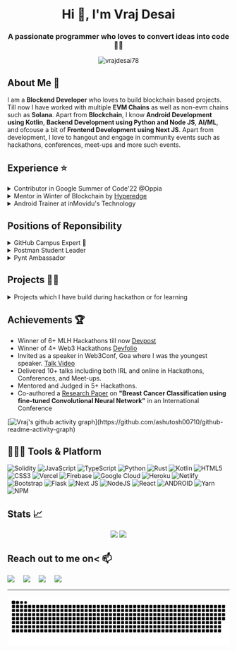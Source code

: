 <h1 align="center">Hi 👋, I'm Vraj Desai</h1>
<h3 align="center">A passionate programmer who loves to convert ideas into code 🧑‍💻</h3>

<p align="center"> <img src="https://visitcount.itsvg.in/api?id=vrajdesai78&icon=6&color=6" alt="vrajdesai78" /> </p>

## About Me 🚀

I am a **Blockend Developer** who loves to build blockchain based projects. Till now I have worked with multiple **EVM Chains** as well as non-evm chains such as **Solana**. Apart from **Blockchain**, I know **Android Development using Kotlin**, **Backend Development using Python and Node JS**, **AI/ML**, and ofcouse a bit of **Frontend Development using Next JS**. Apart from development, I love to hangout and engage in community events such as hackathons, conferences, meet-ups and more such events. 

## Experience ⭐️

<details>
  <summary> Contributor in Google Summer of Code'22 @Oppia </summary>
    <br>
    <li> Worked on accessibility improvements in <a href ="https://github.com/oppia/oppia-android/pulls?q=is%3Apr+is%3Aclosed+author%3Avrajdesai78"> Oppia's Android application </a> </li>
    <li> Improved overall app's accessibility such that UX is made consistent for both sighted and non-sighted users. </li>
  </details> 
  
<details>
  <summary> Mentor in Winter of Blockchain by <a href="https://hyperedge.so/wob">Hyperedge</a> </summary>
    <br>
    <li> Helping contributors to contribute to various open source projects based on blockchain.  </li>
    <li> I am a mentor for Solana as well as Ethereum development.</li>
  </details> 
 
<details>
  <summary> Android Trainer at inMovidu's Technology </summary>
  <br>
    <li> Worked as a freelance Android trainer where I made video tutorials to get started with Android Development using Kotlin. </li>
  <li> Also, took live classes on building end-to-end Android application. </li>
</details>

## Positions of Reponsibility

<details>
  <summary> GitHub Campus Expert 🚩 </summary> 
  <br>
  Helping nearby community leaders to build their community and evangelizing about Git, GitHub and Open source. 
</details>

<details>
  <summary> Postman Student Leader </summary>
  <br>
  Evangelising about APIs and Postman in my local community by organizing events. 
</details>

<details>
  <summary> Pynt Ambassador </summary>
  <br>
  Promoting API security by evangelizinng about Pynt which is API security testing tool. 
</details>

## Projects 🧑‍💻

<details>
  <summary>Projects which I have build during hackathon or for learning</summary>
  
  | Name | Description | Deployed at |
| --- | --- | --- |
| [Buy-Me-A-Glass](https://github.com/vrajdesai78/buy-me-a-glass)| Buy-me-a-coffee alternative built on Solana. All of the data will be stored on-chain and users can send SOL directly to the creator of the page.  | [Vercel Link](https://buy-me-a-glass.vercel.app/) |
| [FitQuest](https://github.com/neel-ds/FitQuest) | Step-to-Earn platform on Polygon, where users will earn Super tokens by reaching their fitness goals.  | [Vercel Link](https://fitquest.vercel.app/) |
| [TrustID](https://github.com/neel-ds/TrustID) | It creates DID based on user's Adhaar Card using Zero-knowledge proof. This DID can further used to add real-estate data and transfer ownership on-chain. | [Vercel Link](https://trustid.vercel.app/) |
| [TrustChain](https://github.com/rkmonarch/TrustChain) | Prove the provenance on-chain of any product securely. Zero-knowledge proof is used to verify manufacturer and distributor’s identity.  | [Vercel Link](https://trust-chain.vercel.app/) |
| [Poly Funds](https://github.com/vrajdesai78/poly-funds) | Create on-chain profile, and access it using ENS or mint custom your own ENS on Polygon Network.  | [Vercel Link](https://poly-funds.vercel.app/) |
| [Ocean Dive](https://github.com/vrajdesai78/Ocean-Dive) | Explore the layers inside the sea and learn about the variety of species and sea creatures.  | N/A |
| [Be-A-Hope](https://github.com/vrajdesai78/Be-A-Hope) | Crowdfunding platform for NGO’s built on Tezos Blockchain.  | [Vercel Link](https://be-a-hope.vercel.app/) |
| [Truthify](https://github.com/vrajdesai78/Truthify) | Android application used to find counterfeit product. Used AutoML to train ML model with counterfeit images.  | N/A |
| [Grocery-Store-Alan](https://github.com/vrajdesai78/Grocery-Store-Alan) | Grocery Store application build with Alan Voice assistant. Voice assistant will perform actions in the app based on voice commands.  | N/A |
| [DementAI](https://github.com/vrajdesai78/SF-Hacks) | Dementia Predication platform build using ML and help patients to improve their cognitive impairment by playing games.  | N/A |
| [Music Sapien](https://github.com/ishitaojha/music-sapien) | Music platform which recommends music based on the person's personality. Personality can be identified by answering few questions. | N/A |
| [HopIn](https://github.com/vrajdesai78/HopIn) | Online meeting platform with a live transcript such that if anyone hopin in-between they can see transcript of previous conversation as well. | N/A |
| [Tokenizer](https://github.com/vrajdesai78/Tokenizer) | Real-time appointment booking android application where users can easily book appointment of their nearby places and verify the appointment by showing QR code. | [Amazon Store Link](https://www.amazon.com/dp/B097YRFSLP/ref=apps_sf_sta) |
  
</details>

## Achievements 🏆 

- Winner of 6+ MLH Hackathons till now [Devpost](https://devpost.com/vrajdesai78)
- Winner of 4+ Web3 Hackathons [Devfolio](https://devfolio.com/@vrajdesai78)
- Invited as a speaker in Web3Conf, Goa where I was the youngest speaker. [Talk Video](https://youtu.be/q6kF9cPn7vs)
- Delivered 10+ talks including both IRL and online in Hackathons, Conferences, and Meet-ups. 
- Mentored and Judged in 5+ Hackathons. 
- Co-authored a [Research Paper](https://soe.rku.ac.in/conferences/data/18_1499_ICSET%202022.pdf) on **"Breast Cancer Classification using fine-tuned
Convolutional Neural Network"** in an International Conference 

[![Vraj's github activity graph](https://github-readme-activity-graph.cyclic.app/graph?username=vrajdesai78&bg_color=0f2d3d&color=1cadfb&line=1cadfb&point=1cadfb&area=true&hide_border=true")](https://github.com/ashutosh00710/github-readme-activity-graph)

## 🧑🏻‍💻 Tools & Platform
![Solidity](https://img.shields.io/badge/Solidity-%23363636.svg?style=for-the-badge&logo=solidity&logoColor=white) ![JavaScript](https://img.shields.io/badge/javascript-%23323330.svg?style=for-the-badge&logo=javascript&logoColor=%23F7DF1E) ![TypeScript](https://img.shields.io/badge/typescript-%23007ACC.svg?style=for-the-badge&logo=typescript&logoColor=white) ![Python](https://img.shields.io/badge/python-3670A0?style=for-the-badge&logo=python&logoColor=ffdd54) ![Rust](https://img.shields.io/badge/rust-%23000000.svg?style=for-the-badge&logo=rust&logoColor=white) ![Kotlin](https://img.shields.io/badge/kotlin-%230095D5.svg?style=for-the-badge&logo=kotlin&logoColor=white) ![HTML5](https://img.shields.io/badge/html5-%23E34F26.svg?style=for-the-badge&logo=html5&logoColor=white) ![CSS3](https://img.shields.io/badge/css3-%231572B6.svg?style=for-the-badge&logo=css3&logoColor=white) ![Vercel](https://img.shields.io/badge/vercel-%23000000.svg?style=for-the-badge&logo=vercel&logoColor=white) ![Firebase](https://img.shields.io/badge/firebase-%23039BE5.svg?style=for-the-badge&logo=firebase) ![Google Cloud](https://img.shields.io/badge/Google%20Cloud-%234285F4.svg?style=for-the-badge&logo=google-cloud&logoColor=white) ![Heroku](https://img.shields.io/badge/heroku-%23430098.svg?style=for-the-badge&logo=heroku&logoColor=white) ![Netlify](https://img.shields.io/badge/netlify-%23000000.svg?style=for-the-badge&logo=netlify&logoColor=#00C7B7) ![Bootstrap](https://img.shields.io/badge/bootstrap-%23563D7C.svg?style=for-the-badge&logo=bootstrap&logoColor=white) ![Flask](https://img.shields.io/badge/flask-%23000.svg?style=for-the-badge&logo=flask&logoColor=white) ![Next JS](https://img.shields.io/badge/Next-black?style=for-the-badge&logo=next.js&logoColor=white) ![NodeJS](https://img.shields.io/badge/node.js-6DA55F?style=for-the-badge&logo=node.js&logoColor=white) ![React](https://img.shields.io/badge/react-%2320232a.svg?style=for-the-badge&logo=react&logoColor=%2361DAFB) ![ANDROID](https://img.shields.io/badge/android-%2320232a.svg?style=for-the-badge&logo=android&logoColor=%a4c639) ![Yarn](https://img.shields.io/badge/yarn-%232C8EBB.svg?style=for-the-badge&logo=yarn&logoColor=white) ![NPM](https://img.shields.io/badge/NPM-%23000000.svg?style=for-the-badge&logo=npm&logoColor=white)

## Stats 📈
<p align="center">
  <img width="48%" src="https://github-readme-stats.vercel.app/api?username=vrajdesai78&show_icons=true&hide_border=true&theme=radical" />
  <img width="48%" src="https://github-readme-streak-stats.herokuapp.com/?user=vrajdesai78&hide_border=true&theme=radical" />
</p>

<h2> Reach out to me on< 📫 </h2>

<p>
  <a target="_blank"href="https://www.linkedin.com/in/vrajdesai78"><img src="https://img.shields.io/badge/linkedin-%230077B5.svg?&style=for-the-badge&logo=linkedin&logoColor=white" /></a>&nbsp;&nbsp;&nbsp;&nbsp;
  <a target="_blank"href="https://twitter.com/vrajdesai78"><img src="https://img.shields.io/badge/twitter-%231DA1F2.svg?&style=for-the-badge&logo=twitter&logoColor=white" /></a>&nbsp;&nbsp;&nbsp;&nbsp;
  <a href="mailto:vrajdesai78@gmail.com?subject=Hello%20Vraj,%20From%20Github"><img src="https://img.shields.io/badge/gmail-%23D14836.svg?&style=for-the-badge&logo=gmail&logoColor=white" /></a>&nbsp;&nbsp;&nbsp;&nbsp;
  <a href="https://www.instagram.com/vrajdesai78/"><img src="https://img.shields.io/badge/Instagram-E4405F?style=for-the-badge&logo=instagram&logoColor=white" /></a>&nbsp;&nbsp;&nbsp;&nbsp;
</p>

---

<p align="center">
   <img src="https://github.com/vrajdesai78/vrajdesai78/blob/output/snake.svg" alt="Snake Animation">
</p>
